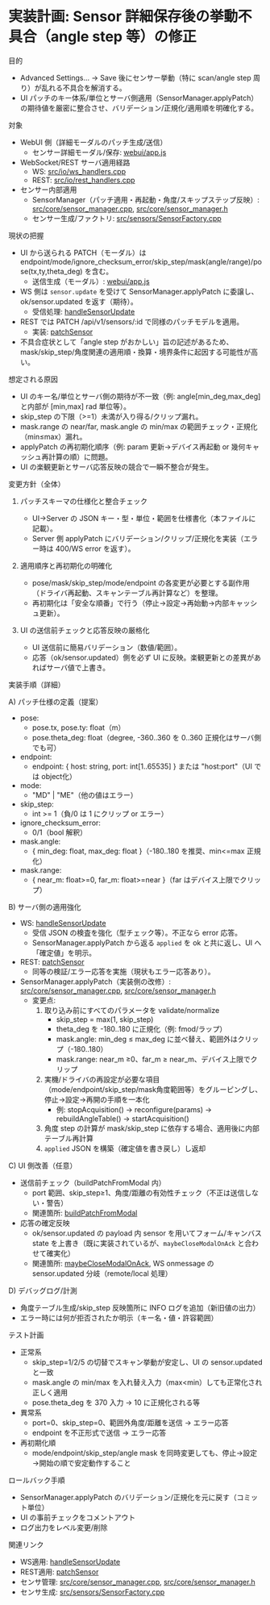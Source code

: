 # 実装計画: Sensor 詳細保存後の挙動不具合（angle step 等）の修正

目的
- Advanced Settings... → Save 後にセンサー挙動（特に scan/angle step 周り）が乱れる不具合を解消する。
- UI パッチのキー体系/単位とサーバ側適用（SensorManager.applyPatch）の期待値を厳密に整合させ、バリデーション/正規化/適用順を明確化する。

対象
- WebUI 側（詳細モーダルのパッチ生成/送信）
  - センサー詳細モーダル/保存: [webui/app.js](webui/app.js)
- WebSocket/REST サーバ適用経路
  - WS: [src/io/ws_handlers.cpp](src/io/ws_handlers.cpp)
  - REST: [src/io/rest_handlers.cpp](src/io/rest_handlers.cpp)
- センサー内部適用
  - SensorManager（パッチ適用・再起動・角度/スキップステップ反映）: [src/core/sensor_manager.cpp](src/core/sensor_manager.cpp), [src/core/sensor_manager.h](src/core/sensor_manager.h)
  - センサー生成/ファクトリ: [src/sensors/SensorFactory.cpp](src/sensors/SensorFactory.cpp)

現状の把握
- UI から送られる PATCH（モーダル）は endpoint/mode/ignore_checksum_error/skip_step/mask(angle/range)/pose(tx,ty,theta_deg) を含む。
  - 送信生成（モーダル）: [webui/app.js](webui/app.js)
- WS 側は `sensor.update` を受けて SensorManager.applyPatch に委譲し、ok/sensor.updated を返す（期待）。
  - 受信処理: [handleSensorUpdate](src/io/ws_handlers.cpp:289)
- REST では PATCH /api/v1/sensors/:id で同様のパッチモデルを適用。
  - 実装: [patchSensor](src/io/rest_handlers.cpp:80)
- 不具合症状として「angle step がおかしい」旨の記述があるため、mask/skip_step/角度関連の適用順・換算・境界条件に起因する可能性が高い。

想定される原因
- UI のキー名/単位とサーバ側の期待が不一致（例: angle[min_deg,max_deg] と内部が [min,max] rad 単位等）。
- skip_step の下限（>=1）未満が入り得る/クリップ漏れ。
- mask.range の near/far, mask.angle の min/max の範囲チェック・正規化（min≤max）漏れ。
- applyPatch の再初期化順序（例: param 更新→デバイス再起動 or 幾何キャッシュ再計算の順）に問題。
- UI の楽観更新とサーバ応答反映の競合で一瞬不整合が発生。

変更方針（全体）
1) パッチスキーマの仕様化と整合チェック
   - UI→Server の JSON キー・型・単位・範囲を仕様書化（本ファイルに記載）。
   - Server 側 applyPatch にバリデーション/クリップ/正規化を実装（エラー時は 400/WS error を返す）。

2) 適用順序と再初期化の明確化
   - pose/mask/skip_step/mode/endpoint の各変更が必要とする副作用（ドライバ再起動、スキャンテーブル再計算など）を整理。
   - 再初期化は「安全な順番」で行う（停止→設定→再始動→内部キャッシュ更新）。

3) UI の送信前チェックと応答反映の厳格化
   - UI 送信前に簡易バリデーション（数値/範囲）。
   - 応答（ok/sensor.updated）側を必ず UI に反映。楽観更新との差異があればサーバ値で上書き。

実装手順（詳細）

A) パッチ仕様の定義（提案）
- pose:
  - pose.tx, pose.ty: float（m）
  - pose.theta_deg: float（degree, -360..360 を 0..360 正規化はサーバ側でも可）
- endpoint:
  - endpoint: { host: string, port: int[1..65535] } または "host:port"（UI では object化）
- mode:
  - "MD" | "ME"（他の値はエラー）
- skip_step:
  - int >= 1（負/0 は 1 にクリップ or エラー）
- ignore_checksum_error:
  - 0/1（bool 解釈）
- mask.angle:
  - { min_deg: float, max_deg: float }（-180..180 を推奨、min<=max 正規化）
- mask.range:
  - { near_m: float>=0, far_m: float>=near }（far はデバイス上限でクリップ）

B) サーバ側の適用強化
- WS: [handleSensorUpdate](src/io/ws_handlers.cpp:289)
  - 受信 JSON の検査を強化（型チェック等）。不正なら error 応答。
  - SensorManager.applyPatch から返る `applied` を ok と共に返し、UI へ「確定値」を明示。
- REST: [patchSensor](src/io/rest_handlers.cpp:80)
  - 同等の検証/エラー応答を実施（現状もエラー応答あり）。
- SensorManager.applyPatch（実装側の改修）: [src/core/sensor_manager.cpp](src/core/sensor_manager.cpp), [src/core/sensor_manager.h](src/core/sensor_manager.h)
  - 変更点:
    1) 取り込み前にすべてのパラメータを validate/normalize
       - skip_step = max(1, skip_step)
       - theta_deg を -180..180 に正規化（例: fmod/ラップ）
       - mask.angle: min_deg ≤ max_deg に並べ替え、範囲外はクリップ（-180..180）
       - mask.range: near_m ≥0、far_m ≥ near_m、デバイス上限でクリップ
    2) 実機/ドライバの再設定が必要な項目（mode/endpoint/skip_step/mask角度範囲等）をグルーピングし、停止→設定→再開の手順を一本化
       - 例: stopAcquisition() → reconfigure(params) → rebuildAngleTable() → startAcquisition()
    3) 角度 step の計算が mask/skip_step に依存する場合、適用後に内部テーブル再計算
    4) `applied` JSON を構築（確定値を書き戻し）し返却

C) UI 側改善（任意）
- 送信前チェック（buildPatchFromModal 内）
  - port 範囲、skip_step≥1、角度/距離の有効性チェック（不正は送信しない・警告）
  - 関連箇所: [buildPatchFromModal](webui/app.js)
- 応答の確定反映
  - ok/sensor.updated の payload 内 sensor を用いてフォーム/キャンバス state を上書き（既に実装されているが、`maybeCloseModalOnAck` と合わせて確実化）
  - 関連箇所: [maybeCloseModalOnAck](webui/app.js), WS onmessage の sensor.updated 分岐（remote/local 処理）

D) デバッグログ/計測
- 角度テーブル生成/skip_step 反映箇所に INFO ログを追加（新旧値の出力）
- エラー時には何が拒否されたか明示（キー名・値・許容範囲）

テスト計画
- 正常系
  - skip_step=1/2/5 の切替でスキャン挙動が安定し、UI の sensor.updated と一致
  - mask.angle の min/max を入れ替え入力（max<min）しても正常化され正しく適用
  - pose.theta_deg を 370 入力 → 10 に正規化される等
- 異常系
  - port=0、skip_step=0、範囲外角度/距離を送信 → エラー応答
  - endpoint を不正形式で送信 → エラー応答
- 再初期化順
  - mode/endpoint/skip_step/angle mask を同時変更しても、停止→設定→開始の順で安定動作すること

ロールバック手順
- SensorManager.applyPatch のバリデーション/正規化を元に戻す（コミット単位）
- UI の事前チェックをコメントアウト
- ログ出力をレベル変更/削除

関連リンク
- WS適用: [handleSensorUpdate](src/io/ws_handlers.cpp:289)
- REST適用: [patchSensor](src/io/rest_handlers.cpp:80)
- センサ管理: [src/core/sensor_manager.cpp](src/core/sensor_manager.cpp), [src/core/sensor_manager.h](src/core/sensor_manager.h)
- センサ生成: [src/sensors/SensorFactory.cpp](src/sensors/SensorFactory.cpp)